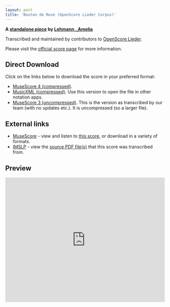 ```yaml
---
layout: post
title: 'Bouton de Rose (OpenScore Lieder Corpus)'
---
```


__A [standalone piece](https://fourscoreandmore.org/openscore/lieder/Lehmann,_Amelia/_/) by [Lehmann,_Amelia](https://fourscoreandmore.org/openscore/lieder/Lehmann,_Amelia)__

Transcribed and maintained by contributors to [OpenScore Lieder].

Please visit the [official score page] for more information.

[official score page]: https://musescore.com/openscore-lieder-corpus/scores/6644591
[OpenScore Lieder]: https://musescore.com/openscore-lieder-corpus

## Direct Download

Click on the links below to download the score in your preferred format:
- [MuseScore 4 (compressed)](https://github.com/openscore/lieder/blob/main/scores/Lehmann,_Amelia/_/Bouton_de_Rose/lc6644591.mscz?raw=true).
- [MusicXML (compressed)](https://github.com/openscore/lieder/blob/main/scores/Lehmann,_Amelia/_/Bouton_de_Rose/lc6644591.mxl?raw=true). Use this version to open the file in other notation apps.
- [MuseScore 3 (uncompressed)](https://github.com/openscore/lieder/blob/main/scores/Lehmann,_Amelia/_/Bouton_de_Rose/lc6644591.mscx?raw=true). This is the version as transcribed by our team (with no updates etc.). It is uncompressed (so a larger file).

## External links

- [MuseScore] - view and listen to [this score][MuseScore], or download in a variety of formats.
- [IMSLP] - view the [source PDF file(s)][IMSLP] that this score was transcribed from.

[MuseScore]: https://musescore.com/score/6644591
[IMSLP]: https://imslp.org/wiki/Special:ReverseLookup/285344

## Preview

<iframe width="100%" height="394" src="https://musescore.com/openscore-lieder-corpus/scores/6644591/embed" frameborder="0" allowfullscreen allow="autoplay; fullscreen"></iframe>
